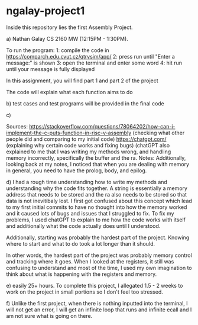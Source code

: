 # ngalay-project1
Inside this repository lies the first Assembly Project.

a) Nathan Galay CS 2160 MW (12:15PM - 1:30PM). 

To run the program:
1: compile the code in https://comparch.edu.cvut.cz/qtrvsim/app/
2: press run until "Enter a message:" is shown
3: open the terminal and enter some word
4: hit run until your message is fully displayed

In this assignment, you will find part 1 and part 2 of the project

The code will explain what each function aims to do

b) test cases and test programs will be provided in the final code

c) 

Sources:
https://stackoverflow.com/questions/78064202/how-can-i-implement-the-c-puts-function-in-risc-v-assembly (checking what other people did and comparing to my initial code)
https://chatgpt.com/ (explaining why certain code works and fixing bugs) (chatGPT also explained to me that I was writing my methods wrong, and handling memory incorrectly, specifically the buffer and the ra. 
Notes: Additionally, looking back at my notes, I noticed that when you are dealing with memory in general, you need to have the prolog, body, and epilog.

d) I had a rough time understanding how to write my methods and understanding why the code fits together. A string is essentially a memory address that needs to be stored and the ra also needs to be stored so that data is not inevitibaly lost. I first got confused about this concept which lead to my first initial commits to have no thought into how the memory worked and it caused lots of bugs and issues that I struggled to fix. To fix my problems, I used chatGPT to explain to me how the code works with itself and additionally what the code actually does until I understood.

Additionally, starting was probably the hardest part of the project. Knowing where to start and what to do took a lot longer than it should. 

In other words, the hardest part of the project was probably memory control and tracking where it goes. When I looked at the registers, it still was confusing to understand and most of the time, I used my own imagination to think about what is happening with the registers and memory.

e) easily 25+ hours. To complete this project, I allegated 1.5 - 2 weeks to work on the project in small portions so I don't feel too stressed.

f) Unlike the first project, when there is nothing inputted into the terminal, I will not get an error, I will get an infinite loop that runs and infinite ecall and I am not sure what is going on there.
